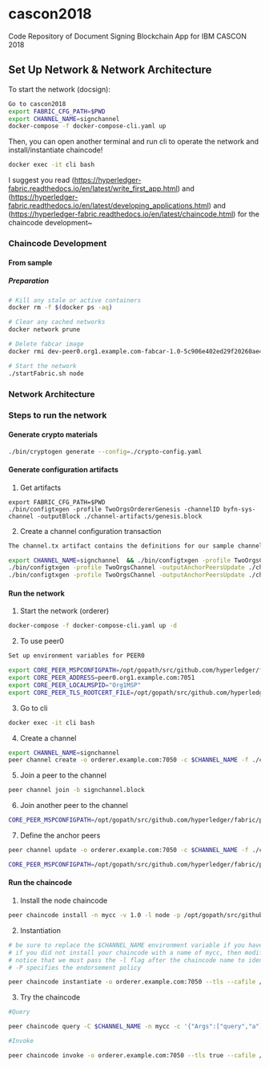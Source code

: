 # cascon2018

Code Repository of Document Signing Blockchain App for IBM CASCON 2018

## Set Up Network & Network Architecture

To start the network (docsign):

```bash
Go to cascon2018
export FABRIC_CFG_PATH=$PWD
export CHANNEL_NAME=signchannel
docker-compose -f docker-compose-cli.yaml up
```

Then, you can open another terminal and run cli to operate the network and install/instantiate chaincode!

```bash
docker exec -it cli bash
```

I suggest you read (https://hyperledger-fabric.readthedocs.io/en/latest/write_first_app.html) and (https://hyperledger-fabric.readthedocs.io/en/latest/developing_applications.html) and (https://hyperledger-fabric.readthedocs.io/en/latest/chaincode.html) for the chaincode development~

### Chaincode Development

#### From sample

##### Preparation

```bash
# Kill any stale or active containers
docker rm -f $(docker ps -aq)

# Clear any cached networks
docker network prune

# Delete fabcar image
docker rmi dev-peer0.org1.example.com-fabcar-1.0-5c906e402ed29f20260ae42283216aa75549c571e2e380f3615826365d8269ba

# Start the network
./startFabric.sh node
```

### Network Architecture

### Steps to run the network

#### Generate crypto materials

```bash
./bin/cryptogen generate --config=./crypto-config.yaml
```

#### Generate configuration artifacts

1. Get artifacts

```shell
export FABRIC_CFG_PATH=$PWD
./bin/configtxgen -profile TwoOrgsOrdererGenesis -channelID byfn-sys-channel -outputBlock ./channel-artifacts/genesis.block
```

2. Create a channel configuration transaction

```bash
The channel.tx artifact contains the definitions for our sample channel

export CHANNEL_NAME=signchannel  && ./bin/configtxgen -profile TwoOrgsChannel -outputCreateChannelTx ./channel-artifacts/channel.tx -channelID $CHANNEL_NAME
./bin/configtxgen -profile TwoOrgsChannel -outputAnchorPeersUpdate ./channel-artifacts/Org1MSPanchors.tx -channelID $CHANNEL_NAME -asOrg Org1MSP
./bin/configtxgen -profile TwoOrgsChannel -outputAnchorPeersUpdate ./channel-artifacts/Org2MSPanchors.tx -channelID $CHANNEL_NAME -asOrg Org2MSP
```

#### Run the network

1. Start the network (orderer)

```bash
docker-compose -f docker-compose-cli.yaml up -d
```

2. To use peer0

```bash
Set up environment variables for PEER0

export CORE_PEER_MSPCONFIGPATH=/opt/gopath/src/github.com/hyperledger/fabric/peer/crypto/peerOrganizations/org1.example.com/users/Admin@org1.example.com/msp
export CORE_PEER_ADDRESS=peer0.org1.example.com:7051
export CORE_PEER_LOCALMSPID="Org1MSP"
export CORE_PEER_TLS_ROOTCERT_FILE=/opt/gopath/src/github.com/hyperledger/fabric/peer/crypto/peerOrganizations/org1.example.com/peers/peer0.org1.example.com/tls/ca.crt
```

3. Go to cli

```bash
docker exec -it cli bash
```

4. Create a channel

```bash
export CHANNEL_NAME=signchannel
peer channel create -o orderer.example.com:7050 -c $CHANNEL_NAME -f ./channel-artifacts/channel.tx --tls --cafile /opt/gopath/src/github.com/hyperledger/fabric/peer/crypto/ordererOrganizations/example.com/orderers/orderer.example.com/msp/tlscacerts/tlsca.example.com-cert.pem
```

5. Join a peer to the channel

```bash
peer channel join -b signchannel.block
```

6. Join another peer to the channel

```bash
CORE_PEER_MSPCONFIGPATH=/opt/gopath/src/github.com/hyperledger/fabric/peer/crypto/peerOrganizations/org2.example.com/users/Admin@org2.example.com/msp CORE_PEER_ADDRESS=peer0.org2.example.com:7051 CORE_PEER_LOCALMSPID="Org2MSP" CORE_PEER_TLS_ROOTCERT_FILE=/opt/gopath/src/github.com/hyperledger/fabric/peer/crypto/peerOrganizations/org2.example.com/peers/peer0.org2.example.com/tls/ca.crt peer channel join -b signchannel.block
```

7. Define the anchor peers

```bash
peer channel update -o orderer.example.com:7050 -c $CHANNEL_NAME -f ./channel-artifacts/Org1MSPanchors.tx --tls --cafile /opt/gopath/src/github.com/hyperledger/fabric/peer/crypto/ordererOrganizations/example.com/orderers/orderer.example.com/msp/tlscacerts/tlsca.example.com-cert.pem

CORE_PEER_MSPCONFIGPATH=/opt/gopath/src/github.com/hyperledger/fabric/peer/crypto/peerOrganizations/org2.example.com/users/Admin@org2.example.com/msp CORE_PEER_ADDRESS=peer0.org2.example.com:7051 CORE_PEER_LOCALMSPID="Org2MSP" CORE_PEER_TLS_ROOTCERT_FILE=/opt/gopath/src/github.com/hyperledger/fabric/peer/crypto/peerOrganizations/org2.example.com/peers/peer0.org2.example.com/tls/ca.crt peer channel update -o orderer.example.com:7050 -c $CHANNEL_NAME -f ./channel-artifacts/Org2MSPanchors.tx --tls --cafile /opt/gopath/src/github.com/hyperledger/fabric/peer/crypto/ordererOrganizations/example.com/orderers/orderer.example.com/msp/tlscacerts/tlsca.example.com-cert.pem
```

#### Run the chaincode

1. Install the node chaincode

```bash
peer chaincode install -n mycc -v 1.0 -l node -p /opt/gopath/src/github.com/chaincode/chaincode_example02/node/
```

2. Instantiation

```bash
# be sure to replace the $CHANNEL_NAME environment variable if you have not exported it
# if you did not install your chaincode with a name of mycc, then modify that argument as well
# notice that we must pass the -l flag after the chaincode name to identify the language
# -P specifies the endorsement policy

peer chaincode instantiate -o orderer.example.com:7050 --tls --cafile /opt/gopath/src/github.com/hyperledger/fabric/peer/crypto/ordererOrganizations/example.com/orderers/orderer.example.com/msp/tlscacerts/tlsca.example.com-cert.pem -C $CHANNEL_NAME -n mycc -l node -v 1.0 -c '{"Args":["init","a", "100", "b","200"]}' -P "AND ('Org1MSP.peer','Org2MSP.peer')"
```

3. Try the chaincode

```bash
#Query

peer chaincode query -C $CHANNEL_NAME -n mycc -c '{"Args":["query","a"]}'

#Invoke

peer chaincode invoke -o orderer.example.com:7050 --tls true --cafile /opt/gopath/src/github.com/hyperledger/fabric/peer/crypto/ordererOrganizations/example.com/orderers/orderer.example.com/msp/tlscacerts/tlsca.example.com-cert.pem -C $CHANNEL_NAME -n mycc --peerAddresses peer0.org1.example.com:7051 --tlsRootCertFiles /opt/gopath/src/github.com/hyperledger/fabric/peer/crypto/peerOrganizations/org1.example.com/peers/peer0.org1.example.com/tls/ca.crt --peerAddresses peer0.org2.example.com:7051 --tlsRootCertFiles /opt/gopath/src/github.com/hyperledger/fabric/peer/crypto/peerOrganizations/org2.example.com/peers/peer0.org2.example.com/tls/ca.crt -c '{"Args":["invoke","a","b","10"]}'
```